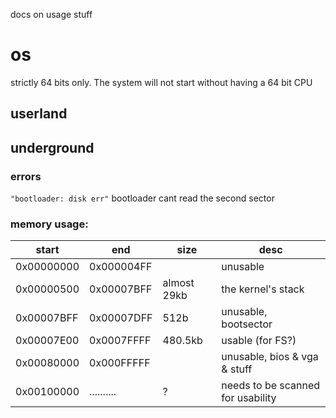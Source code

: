 docs on usage stuff

# os

strictly 64 bits only. The system will not start without having a 64 bit CPU

## userland


## underground
### errors
``"bootloader: disk err"``
bootloader cant read the second sector

### memory usage:
| start | end | size | desc |
| ----- | --- | ---- | --- |
| 0x00000000 | 0x000004FF |  | unusable |
| 0x00000500 | 0x00007BFF | almost 29kb | the kernel's stack |
| 0x00007BFF | 0x00007DFF | 512b | unusable, bootsector |
| 0x00007E00 | 0x0007FFFF | 480.5kb | usable (for FS?) |
| 0x00080000 | 0x000FFFFF | | unusable, bios & vga & stuff |
| 0x00100000 | .......... | ? | needs to be scanned for usability |